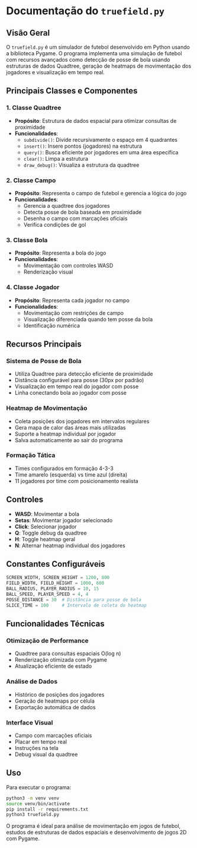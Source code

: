 # Documentação do `truefield.py`

## Visão Geral
O `truefield.py` é um simulador de futebol desenvolvido em Python usando a biblioteca Pygame. O programa implementa uma simulação de futebol com recursos avançados como detecção de posse de bola usando estruturas de dados Quadtree, geração de heatmaps de movimentação dos jogadores e visualização em tempo real.

## Principais Classes e Componentes

### 1. **Classe Quadtree**
- **Propósito**: Estrutura de dados espacial para otimizar consultas de proximidade
- **Funcionalidades**:
  - `subdivide()`: Divide recursivamente o espaço em 4 quadrantes
  - `insert()`: Insere pontos (jogadores) na estrutura
  - `query()`: Busca eficiente por jogadores em uma área específica
  - `clear()`: Limpa a estrutura
  - `draw_debug()`: Visualiza a estrutura da quadtree

### 2. **Classe Campo**
- **Propósito**: Representa o campo de futebol e gerencia a lógica do jogo
- **Funcionalidades**:
  - Gerencia a quadtree dos jogadores
  - Detecta posse de bola baseada em proximidade
  - Desenha o campo com marcações oficiais
  - Verifica condições de gol

### 3. **Classe Bola**
- **Propósito**: Representa a bola do jogo
- **Funcionalidades**:
  - Movimentação com controles WASD
  - Renderização visual

### 4. **Classe Jogador**
- **Propósito**: Representa cada jogador no campo
- **Funcionalidades**:
  - Movimentação com restrições de campo
  - Visualização diferenciada quando tem posse da bola
  - Identificação numérica

## Recursos Principais

### **Sistema de Posse de Bola**
- Utiliza Quadtree para detecção eficiente de proximidade
- Distância configurável para posse (30px por padrão)
- Visualização em tempo real do jogador com posse
- Linha conectando bola ao jogador com posse

### **Heatmap de Movimentação**
- Coleta posições dos jogadores em intervalos regulares
- Gera mapa de calor das áreas mais utilizadas
- Suporte a heatmap individual por jogador
- Salva automaticamente ao sair do programa

### **Formação Tática**
- Times configurados em formação 4-3-3
- Time amarelo (esquerda) vs time azul (direita)
- 11 jogadores por time com posicionamento realista

## Controles

- **WASD**: Movimentar a bola
- **Setas**: Movimentar jogador selecionado
- **Click**: Selecionar jogador
- **Q**: Toggle debug da quadtree
- **H**: Toggle heatmap geral
- **N**: Alternar heatmap individual dos jogadores

## Constantes Configuráveis

```python
SCREEN_WIDTH, SCREEN_HEIGHT = 1200, 800
FIELD_WIDTH, FIELD_HEIGHT = 1000, 600
BALL_RADIUS, PLAYER_RADIUS = 10, 15
BALL_SPEED, PLAYER_SPEED = 4, 4
POSSE_DISTANCE = 30  # Distância para posse de bola
SLICE_TIME = 100     # Intervalo de coleta do heatmap
```

## Funcionalidades Técnicas

### **Otimização de Performance**
- Quadtree para consultas espaciais O(log n)
- Renderização otimizada com Pygame
- Atualização eficiente de estado

### **Análise de Dados**
- Histórico de posições dos jogadores
- Geração de heatmaps por célula
- Exportação automática de dados

### **Interface Visual**
- Campo com marcações oficiais
- Placar em tempo real
- Instruções na tela
- Debug visual da quadtree

## Uso

Para executar o programa:
```bash
python3 -m venv venv
source venv/bin/activate
pip install -r requirements.txt
python3 truefield.py
```

O programa é ideal para análise de movimentação em jogos de futebol, estudos de estruturas de dados espaciais e desenvolvimento de jogos 2D com Pygame.
